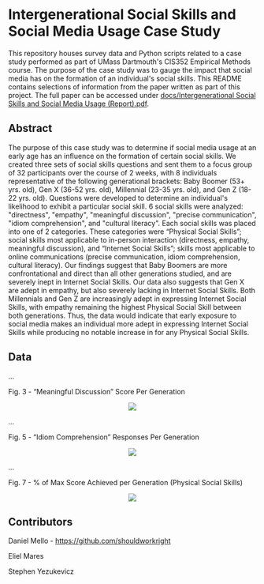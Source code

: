 # Intergenerational Social Skills and Social Media Usage Case Study

This repository houses survey data and Python scripts related to a case study performed as part of UMass Dartmouth's CIS352 Empirical Methods course. The purpose of the case study was to gauge the impact that social media has on the formation of an individual's social skills. This README contains selections of information from the paper written as part of this project. The full paper can be accessed under <a href="https://github.com/shouldworkright/gen-case-study/blob/master/docs/Intergenerational%20Social%20Skills%20and%20Social%20Media%20Usage%20(Report).pdf">docs/Intergenerational Social Skills and Social Media Usage (Report).pdf</a>.

## Abstract

The purpose of this case study was to determine if social media usage at an early age has an influence on the formation of certain social skills. We created three sets of social skills questions and sent them to a focus group of 32 participants over the course of 2 weeks, with 8 individuals representative of the following generational brackets: Baby Boomer (53+ yrs. old), Gen X (36-52 yrs. old), Millennial (23-35 yrs. old), and Gen Z (18-22 yrs. old). Questions were developed to determine an individual's likelihood to exhibit a particular social skill. 6 social skills were analyzed: "directness", "empathy", "meaningful discussion", "precise communication", "idiom comprehension", and "cultural literacy". Each social skills was placed into one of 2 categories. These categories were “Physical Social Skills”; social skills most applicable to in-person interaction (directness, empathy, meaningful discussion), and “Internet Social Skills”; skills most applicable to online communications (precise communication, idiom comprehension, cultural literacy). Our findings suggest that Baby Boomers are more confrontational and direct than all other generations studied, and are severely inept in Internet Social Skills. Our data also suggests that Gen X are adept in empathy, but also severely lacking in Internet Social Skills. Both Millennials and Gen Z are increasingly adept in expressing Internet Social Skills, with empathy remaining the highest Physical Social Skill between both generations. Thus, the data would indicate that early exposure to social media makes an individual more adept in expressing Internet Social Skills while producing no notable increase in for any Physical Social Skills.

## Data

...

Fig. 3 - “Meaningful Discussion” Score Per Generation

<p align="center" width="100%">
  <img src="https://github.com/shouldworkright/gen-case-study/tree/master/docs/assets/fig_3.jpg">
</p>

...

Fig. 5 - “Idiom Comprehension” Responses Per Generation

<p align="center" width="100%">
  <img src="https://github.com/shouldworkright/gen-case-study/tree/master/docs/assets/fig_5.jpg">
</p>

...

Fig. 7 - % of Max Score Achieved per Generation (Physical Social Skills)

<p align="center" width="100%">
  <img src="https://github.com/shouldworkright/gen-case-study/tree/master/docs/assets/fig_7.jpg">
</p>


## Contributors

Daniel Mello - https://github.com/shouldworkright

Eliel Mares

Stephen Yezukevicz
